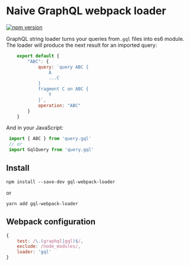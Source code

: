 # Naive GraphQL webpack loader
[![npm version](https://badge.fury.io/js/gql-string-loader.svg)](https://badge.fury.io/js/gql-webpack-loader)

GraphQL string loader turns your queries from`.gql` files into es6 module. The loader will produce the next result for an imported query:
```js
    export default { 
        "ABC": {
            query: `query ABC {
                A
                ...C
            }
            fragment C on ABC {
                Y
            }`,
            operation: "ABC" 
        } 
    }
```

And in your JavaScript:

```js
 import { ABC } from 'query.gql'
 // or
 import GqlQuery from 'query.gql'
```

## Install

```
npm install --save-dev gql-webpack-loader
```

or

```
yarn add gql-webpack-loader
```

## Webpack configuration

```js
{
    test: /\.(graphql|gql)$/,
    exclude: /node_modules/,
    loader: 'gql'
}
```